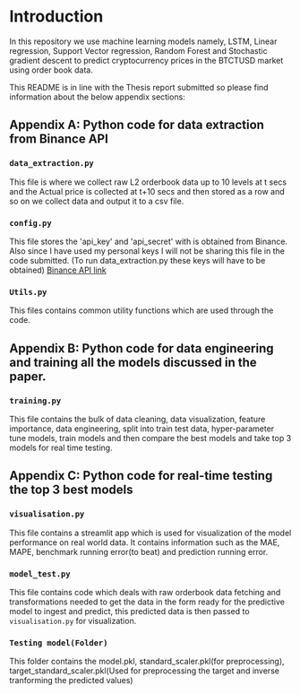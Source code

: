 # Introduction

In this repository we use machine learning models namely, LSTM, Linear regression, Support Vector regression, Random Forest and Stochastic gradient descent to predict cryptocurrency prices in the BTCTUSD market using order book data.

This README is in line with the Thesis report submitted so please find information about the below appendix sections:

## Appendix A: Python code for data extraction from Binance API

### `data_extraction.py`
This file is where we collect raw L2 orderbook data up to 10 levels at t secs and the Actual price is collected at t+10 secs and then stored as a row and so on we collect data and output it to a csv file.

### `config.py`
This file stores the 'api_key' and 'api_secret' with is obtained from Binance. Also since I have used my personal keys I will not be sharing this file in the code submitted. (To run data_extraction.py these keys will have to be obtained) [Binance API link](https://www.binance.com/en/my/settings/api-management)

### `Utils.py`
This files contains common utility functions which are used through the code.

##
## Appendix B: Python code for data engineering and training all the models discussed in the paper.

### `training.py`
This file contains the bulk of data cleaning, data visualization, feature importance, data engineering, split into train test data, hyper-parameter tune models, train models and then compare the best models and take top 3 models for real time testing. 

##
## Appendix C: Python code for real-time testing the top 3 best models

### `visualisation.py`
This file contains a streamlit app which is used for visualization of the model performance on real world data. It contains information such as the MAE, MAPE, benchmark running error(to beat) and prediction running error.

### `model_test.py`
This file contains code which deals with raw orderbook data fetching and transformations needed to get the data in the form ready for the predictive model to ingest and predict, this predicted data is then passed to `visualisation.py` for visualization.

### `Testing model(Folder)`
This folder contains the model.pkl, standard_scaler.pkl(for preprocessing), target_standard_scaler.pkl(Used for preprocessing the target and inverse tranforming the predicted values)